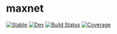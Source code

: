 # maxnet

[![Stable](https://img.shields.io/badge/docs-stable-blue.svg)](https://tiemvanderdeure.github.io/maxnet.jl/stable/)
[![Dev](https://img.shields.io/badge/docs-dev-blue.svg)](https://tiemvanderdeure.github.io/maxnet.jl/dev/)
[![Build Status](https://github.com/tiemvanderdeure/maxnet.jl/actions/workflows/CI.yml/badge.svg?branch=master)](https://github.com/tiemvanderdeure/maxnet.jl/actions/workflows/CI.yml?query=branch%3Amaster)
[![Coverage](https://codecov.io/gh/tiemvanderdeure/maxnet.jl/branch/master/graph/badge.svg)](https://codecov.io/gh/tiemvanderdeure/maxnet.jl)
